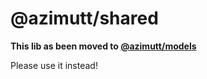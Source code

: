 # @azimutt/shared

**This lib as been moved to [@azimutt/models](../models)**

Please use it instead!
